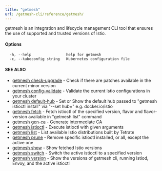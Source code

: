 ```yaml
---
title: "getmesh"
url: /getmesh-cli/reference/getmesh/
---
```


getmesh is an integration and lifecycle management CLI tool that ensures the use of supported and trusted versions of Istio.

#### Options

```
  -h, --help                help for getmesh
  -c, --kubeconfig string   Kubernetes configuration file
```

#### SEE ALSO

* [getmesh check-upgrade](/getmesh-cli/reference/getmesh_check-upgrade/)	 - Check if there are patches available in the current minor version
* [getmesh config-validate](/getmesh-cli/reference/getmesh_config-validate/)	 - Validate the current Istio configurations in your cluster
* [getmesh default-hub](/getmesh-cli/reference/getmesh_default-hub/)	 - Set or Show the default hub passed to "getmesh istioctl install" via "--set hub=" e.g. docker.io/istio
* [getmesh fetch](/getmesh-cli/reference/getmesh_fetch/)	 - Fetch istioctl of the specified version, flavor and flavor-version available in "getmesh list" command
* [getmesh gen-ca](/getmesh-cli/reference/getmesh_gen-ca/)	 - Generate intermediate CA
* [getmesh istioctl](/getmesh-cli/reference/getmesh_istioctl/)	 - Execute istioctl with given arguments
* [getmesh list](/getmesh-cli/reference/getmesh_list/)	 - List available Istio distributions built by Tetrate
* [getmesh prune](/getmesh-cli/reference/getmesh_prune/)	 - Remove specific istioctl installed, or all, except the active one
* [getmesh show](/getmesh-cli/reference/getmesh_show/)	 - Show fetched Istio versions
* [getmesh switch](/getmesh-cli/reference/getmesh_switch/)	 - Switch the active istioctl to a specified version
* [getmesh version](/getmesh-cli/reference/getmesh_version/)	 - Show the versions of getmesh cli, running Istiod, Envoy, and the active istioctl

